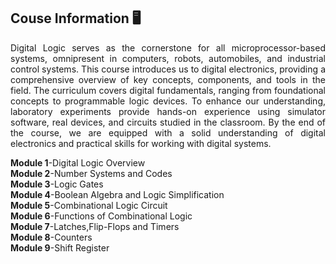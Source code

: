 ## Couse Information 🖥️

<p align="justify">
Digital Logic serves as the cornerstone for all microprocessor-based systems, omnipresent in computers, robots, automobiles, and industrial control systems. This course introduces us to digital electronics, providing a comprehensive overview of key concepts, components, and tools in the field. The curriculum covers digital fundamentals, ranging from foundational concepts to programmable logic devices. To enhance our understanding, laboratory experiments provide hands-on experience using simulator software, real devices, and circuits studied in the classroom. By the end of the course, we are equipped with a solid understanding of digital electronics and practical skills for working with digital systems.

**Module 1**-Digital Logic Overview <br>
**Module 2**-Number Systems and Codes<br>
**Module 3**-Logic Gates<br>
**Module 4**-Boolean Algebra and Logic Simplification<br>
**Module 5**-Combinational Logic Circuit<br>
**Module 6**-Functions of Combinational Logic<br>
**Module 7**-Latches,Flip-Flops and Timers<br>
**Module 8**-Counters<br>
**Module 9**-Shift Register<br>
</p>
